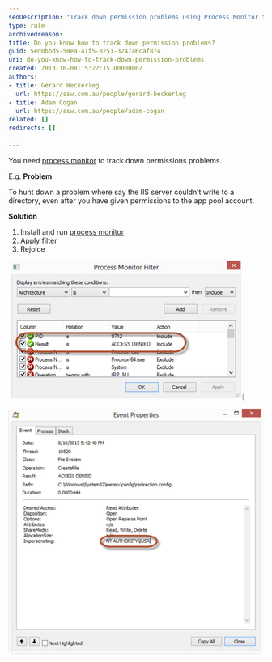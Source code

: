 ```yaml
---
seoDescription: "Track down permission problems using Process Monitor to troubleshoot issues with IIS servers and app pool accounts."
type: rule
archivedreason: 
title: Do you know how to track down permission problems?
guid: 5ed0bbd5-58ea-41f5-8251-3247a6caf874
uri: do-you-know-how-to-track-down-permission-problems
created: 2013-10-08T15:22:15.0000000Z
authors:
- title: Gerard Beckerleg
  url: https://ssw.com.au/people/gerard-beckerleg
- title: Adam Cogan
  url: https://ssw.com.au/people/adam-cogan
related: []
redirects: []

---
```


You need     [process monitor](http://technet.microsoft.com/en-us/sysinternals/bb896645.aspx) to track down permissions problems.

E.g.      **Problem**

To hunt down a problem where say the IIS server couldn’t write to a directory, even after you have given permissions to the app pool account.

**Solution**

1. Install and run 
      [process monitor](http://technet.microsoft.com/en-us/sysinternals/bb896645.aspx)
2. Apply filter
3. Rejoice


![Figure: Apply filter to only show "ACCESS DENIED" results](process-monitor-filter.jpg)  

![Figure: And here we have the offending account](event-properties.jpg)  

<!--endintro-->
